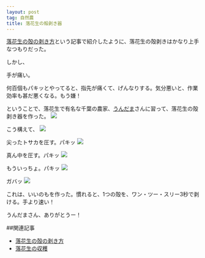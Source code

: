 ```yaml
---
layout: post
tag: 自然農
title: 落花生の殻剥き器
---
```

[落花生の殻の剥き方](http://kobapan.com/blog/2014/05/01/rakkasei.html)という記事で紹介したように、落花生の殻剥きはかなり上手なつもりだった。

しかし、

手が痛い。

何百個もパキッとやってると、指先が痛くて、げんなりする。気分悪いと、作業効率も甚だ悪くなる。もう嫌！

ということで、落花生で有名な千葉の農家、[うんだま](http://undama0211.blog109.fc2.com/blog-entry-565.html)さんに習って、落花生の殻剥き器を作った。
![](https://c1.staticflickr.com/1/682/33198877226_5235189c40.jpg)

こう構えて、
![](https://c2.staticflickr.com/4/3725/32396604864_9aff382480.jpg)

尖ったトサカを圧す。パキッ
![](https://c1.staticflickr.com/1/585/33198883916_dbb6bf6845.jpg)

真ん中を圧す。パキッ
![](https://c2.staticflickr.com/4/3702/33240911445_9bc5139f9e.jpg)

もういっちょ。パキッ
![](https://c1.staticflickr.com/1/614/32426069683_c424e45a1c.jpg)

ガバッ
![](https://c1.staticflickr.com/1/715/32857716810_3293357860.jpg)

これは、いいのもを作った。慣れると、1つの殻を、ワン・ツー・スリー3秒で剥ける。手より速い！

うんだまさん、ありがとうー！

##関連記事
- [落花生の殻の剥き方](http://kobapan.com/blog/2014/05/01/rakkasei.html)
- [落花生の収穫](http://kobapan.com/blog/2012/11/24/rakkasei.html)
